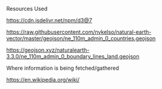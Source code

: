 Resources Used

https://cdn.jsdelivr.net/npm/d3@7 

https://raw.githubusercontent.com/nvkelso/natural-earth-vector/master/geojson/ne_110m_admin_0_countries.geojson

https://geojson.xyz/naturalearth-3.3.0/ne_110m_admin_0_boundary_lines_land.geojson 

Where information is being fetched/gathered

https://en.wikipedia.org/wiki/ 


